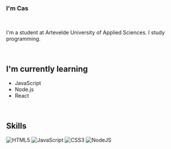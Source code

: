 <h3>
I'm Cas
</h3>

<br>

<p>
I'm a student at Artevelde University of Applied Sciences. I study programming.
</p> 

<br>

## I'm currently learning
- JavaScript
- Node.js
- React

<br>

## Skills
![HTML5](https://img.shields.io/badge/HTML5-%23E34F26.svg?style=flat&logo=html5&logoColor=white)
![JavaScript](https://img.shields.io/badge/JavaScript-%23323330.svg?style=flat&logo=javascript&logoColor=%23F7DF1E)
![CSS3](https://img.shields.io/badge/CSS3-%231572B6.svg?style=flat&logo=css3&logoColor=white)
![NodeJS](https://img.shields.io/badge/Node.js-6DA55F?style=flat&logo=node.js&logoColor=white)
